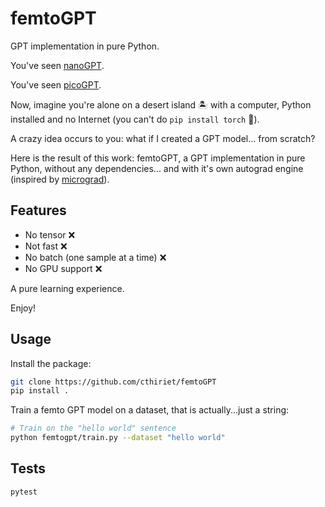 # femtoGPT

GPT implementation in pure Python.

You've seen [nanoGPT](https://github.com/karpathy/nanoGPT).

You've seen [picoGPT](https://github.com/jaymody/picoGPT).

Now, imagine you're alone on a desert island 🏝️ with a computer, Python installed and no Internet (you can't do `pip install torch` 🥲).

A crazy idea occurs to you: what if I created a GPT model... from scratch?

Here is the result of this work: femtoGPT, a GPT implementation in pure Python, without any dependencies... and with it's own autograd engine (inspired by [micrograd](https://github.com/karpathy/micrograd/tree/master)).

## Features

- No tensor ❌
- Not fast ❌
- No batch (one sample at a time) ❌
- No GPU support ❌

A pure learning experience.

Enjoy!

## Usage

Install the package:

```bash
git clone https://github.com/cthiriet/femtoGPT
pip install .
```

Train a femto GPT model on a dataset, that is actually...just a string:

```bash
# Train on the "hello world" sentence
python femtogpt/train.py --dataset "hello world"
```

## Tests

```bash
pytest
```
